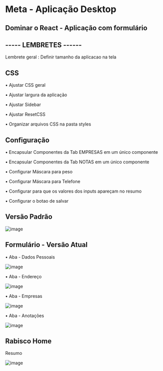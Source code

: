 # Meta - Aplicação Desktop 
## Dominar o React - Aplicação com formulário

## ----- LEMBRETES ------
<p> Lembrete geral : Definir tamanho da aplicacao na tela </p>

## CSS
<p> • Ajustar CSS geral </p>
<p> • Ajustar largura da aplicação </p>
<p> • Ajustar Sidebar </p>
<p> • Ajustar ResetCSS </p>
<p> • Organizar arquivos CSS na pasta styles </p>

## Configuração
<p> • Encapsular Componentes da Tab EMPRESAS em um único componente </p>
<p> • Encapsular Componentes da Tab NOTAS em um único componente </p>
<p> • Configurar Máscara para peso </p>
<p> • Configurar Máscara para Telefone </p>
<p> • Configurar para que os valores dos inputs apareçam no resumo </p>
<p> • Configurar o botao de salvar </p>

## Versão Padrão 

![image](https://user-images.githubusercontent.com/66530386/159654026-eddaf007-32ff-480f-975d-b1fc0ceff7cf.png)

## Formulário - Versão Atual
<p> • Aba - Dados Pessoais </p>

![image](https://user-images.githubusercontent.com/66530386/162593680-6de54d33-96ce-4ad0-b5ce-1535108d83c1.png)

<p> • Aba - Endereço </p>

![image](https://user-images.githubusercontent.com/66530386/162791756-8c90f955-0c9e-4a74-a312-d7902b7a735e.png)

<p> • Aba - Empresas </p>

![image](https://user-images.githubusercontent.com/66530386/162929751-87de0668-d522-49f9-a405-f667936c86c7.png)

<p> • Aba - Anotações </p>

![image](https://user-images.githubusercontent.com/66530386/162594598-cc873c8a-6978-415d-9ac0-fbc6313de681.png)

## Rabisco Home 
<p> Resumo </p>

![image](https://user-images.githubusercontent.com/66530386/160495287-b1ed68fc-2799-4afe-8409-2d5ced267fca.png)

